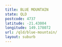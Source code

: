 ```yaml
---
title: BLUE MOUNTAIN
state: QLD
postcode: 4737
latitude: -21.43004
longitude: 149.178072
url: /qld/blue-mountain/
layout: suburb
---
```

